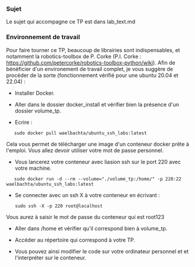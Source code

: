 ### Sujet
Le sujet qui accompagne ce TP est dans lab\_text.md


### Environnement de travail
Pour faire tourner ce TP, beaucoup de librairies sont indispensables, et notamment la robotics-toolbox de P. Corke (P.I. Corke : https://github.com/petercorke/robotics-toolbox-python/wiki). Afin de bénéficier d'un environement de travail complet, je vous suggère de procéder de la sorte (fonctionnement vérifié pour une ubuntu 20.04 et 22.04) : 

- Installer Docker.

- Aller dans le dossier docker_install et vérifier bien la présence d'un dossier volume\_tp. 

- Ecrire :
 ```
    sudo docker pull waelbachta/ubuntu_ssh_labs:latest
 ```

Cela vous permet de télécharger une image d'un conteneur docker prête à l'emploi. Vous allez devoir utiliser votre mot de passe personnel.

- Vous lancerez votre conteneur avec liasion ssh sur le port 220 avec votre machine.

 ```
 	sudo docker run -d --rm --volume="./volume_tp:/home/" -p 220:22 waelbachta/ubuntu_ssh_labs:latest
 ```

- Se connecter avec un ssh X à votre conteneur en écrivant :
     ```
    sudo ssh -X -p 220 root@localhost
 	```
 Vous aurez à saisir le mot de passe du conteneur qui est root123

 - Aller dans /home et vérifier qu'il correspond bien à volume\_tp.

 - Accéder au répertoire qui correspond à votre TP.

 - Vous pouvez ainsi modifier le code sur votre ordinateur personnel et et l'interpréter sur le conteneur.

